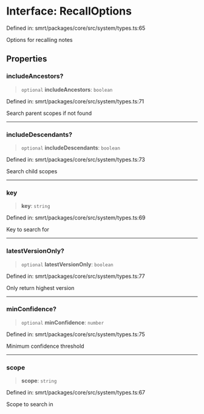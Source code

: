 # Interface: RecallOptions

Defined in: smrt/packages/core/src/system/types.ts:65

Options for recalling notes

## Properties

### includeAncestors?

> `optional` **includeAncestors**: `boolean`

Defined in: smrt/packages/core/src/system/types.ts:71

Search parent scopes if not found

***

### includeDescendants?

> `optional` **includeDescendants**: `boolean`

Defined in: smrt/packages/core/src/system/types.ts:73

Search child scopes

***

### key

> **key**: `string`

Defined in: smrt/packages/core/src/system/types.ts:69

Key to search for

***

### latestVersionOnly?

> `optional` **latestVersionOnly**: `boolean`

Defined in: smrt/packages/core/src/system/types.ts:77

Only return highest version

***

### minConfidence?

> `optional` **minConfidence**: `number`

Defined in: smrt/packages/core/src/system/types.ts:75

Minimum confidence threshold

***

### scope

> **scope**: `string`

Defined in: smrt/packages/core/src/system/types.ts:67

Scope to search in
